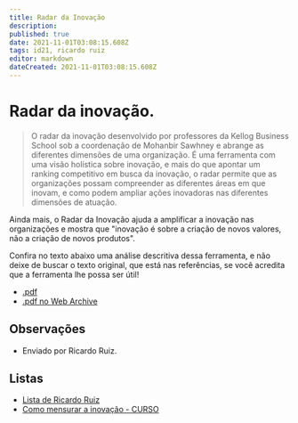 ```yaml
---
title: Radar da Inovação
description: 
published: true
date: 2021-11-01T03:08:15.608Z
tags: id21, ricardo ruiz
editor: markdown
dateCreated: 2021-11-01T03:08:15.608Z
---
```


# Radar da inovação.

> O radar da inovação desenvolvido por professores da Kellog Business School sob a coordenação de Mohanbir Sawhney e abrange as diferentes dimensões de uma organização. É uma ferramenta com uma visão holística sobre inovação, e mais do que apontar um ranking competitivo em busca da inovação, o radar permite que as organizações possam compreender as diferentes áreas em que inovam, e como podem ampliar ações inovadoras nas diferentes dimensões de atuação.

Ainda mais, o Radar da Inovação ajuda a amplificar a inovação nas organizações e mostra que "inovação é sobre a criação de novos valores, não a criação de novos produtos".

Confira no texto abaixo uma análise descritiva dessa ferramenta, e não deixe de buscar o texto original, que está nas referências, se você acredita que a ferramenta lhe possa ser útil!

  - [.pdf](https://github.com/fonte-wiki/prototipando/raw/master/contribuicoes/ricardo-ruiz/como-mensurar-a-inovacao/radar_da_inovacao.pdf)
 - [.pdf no Web Archive](https://ia601509.us.archive.org/26/items/radar_da_inovacao/radar_da_inovacao.pdf)
 

## Observações

- Enviado por Ricardo Ruiz.

## Listas

- [Lista de Ricardo Ruiz](/listas/ricardo-ruiz)
- [Como mensurar a inovação - CURSO](/recursos/como-mensurar-a-inovacao-curso)